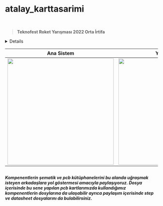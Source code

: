 # atalay_karttasarimi

<br>

> **Teknofest Roket Yarışması 2022 Orta İrtifa**

<details>
  
- Karltarın arka yüzünde STM32F103RB işlemci olup olup ön yüzünde ise kullanacağımız sensörler, gps, haberleşme, ateşleme devresi ve voltaj regülatörü bulunuyor. 
- Kartımız 7-12V ile beslenmekte ve üzerinde güç ledi bulunmaktadır. 
- Sensör BME280 VE ADXL345, gps modülü olarak NEO-6M, haberleşme için Lora modülü kullanılmıştır. 
- Voltaj regülatörü olarak LD29150 kullanılmıştır. 
- Ateşleme devresi için IRF530 mosfet ile PC817 optoptokuplör kullanılmıştır.
- Kart üzerinde emeği geçen arkadaşlarımıza [Cengizhan Topçu](https://www.linkedin.com/in/cengizhantopcu53/), [Ferdi Ayhan](https://www.linkedin.com/in/ferdiayhann/), [Eren Zirekbilek](https://www.linkedin.com/in/eren-zirekbilek-225262199/), [Cihat Arslan](https://www.linkedin.com/in/cihat-arslan-2534c/) ulaşabilirsiniz.

</details>

| Ana Sistem | Yedek Sistem | Haberleşme | Görev Yükü |
| ------------ | ------------- | ------------- | ------------- |
| <img src="https://user-images.githubusercontent.com/104703949/178975949-c73ea188-78ee-422f-ae1e-443e428f9f21.JPG" width="350"> | <img src="https://user-images.githubusercontent.com/104703949/178975971-cedd0c6c-6338-451e-ba90-f94a9db79941.JPG" width="350"> | <img src="https://user-images.githubusercontent.com/104703949/178975987-bcb0d98b-03aa-4c32-86b0-55a938d579de.JPG" width="320"> | <img src="https://user-images.githubusercontent.com/104703949/178976015-2aa9b74b-eeaf-49ca-b19e-2ab924a77f52.JPG" width="350">|

##
***Kompenentlerin şematik ve pcb kütüphanelerini bu alanda uğraşmak isteyen arkadaşlara yol göstermesi amacıyla paylaşıyoruz. Dosya içerisinde bu sene yapılan pcb kartlarımızda kullandığımız kompenentlerin dosylarına da ulaşabilir ayrıca paylaşım içerisinde step ve datasheet dosyalarını da bulabilirsiniz.*** 
##
